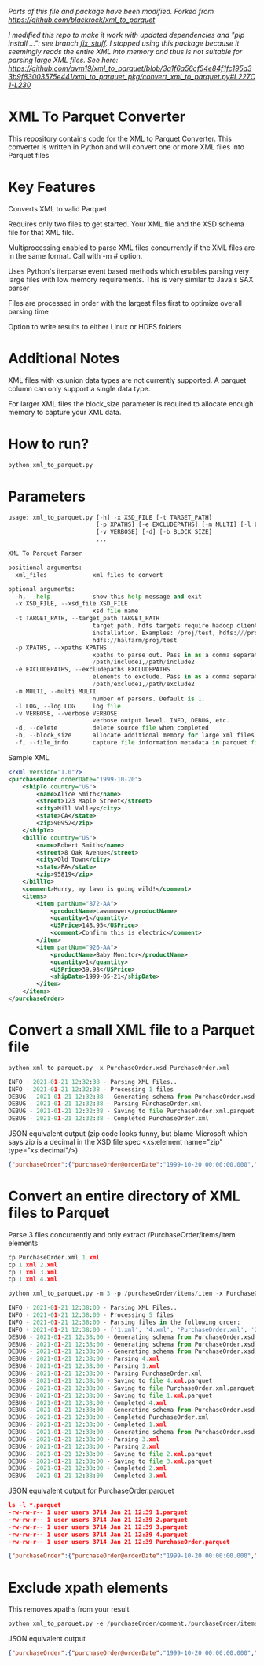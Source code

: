 _Parts of this file and package have been modified. 
Forked from https://github.com/blackrock/xml_to_parquet_ 

_I modified this repo to make it work with updated dependencies and "pip install ...": see branch [fix_stuff](https://github.com/avm19/xml_to_parquet/tree/fix_stuff). I stopped using this package because it seemingly reads the entire XML into memory and thus is not suitable for parsing large XML files. See here: https://github.com/avm19/xml_to_parquet/blob/3a1f6a56cf54e84f1fc195d33b9f83003575e441/xml_to_parquet_pkg/convert_xml_to_parquet.py#L227C1-L230_


# **XML To Parquet Converter**

This repository contains code for the XML to Parquet Converter.
This converter is written in Python and will convert one or more XML files into Parquet files

# Key Features

Converts XML to valid Parquet 

Requires only two files to get started. Your XML file and the XSD schema file for that XML file.

Multiprocessing enabled to parse XML files concurrently if the XML files are in the same format. Call with -m # option.

Uses Python's iterparse event based methods which enables parsing very large files with low memory requirements. This is very similar to Java's SAX parser

Files are processed in order with the largest files first to optimize overall parsing time

Option to write results to either Linux or HDFS folders

# Additional Notes

XML files with xs:union data types are not currently supported. A parquet column can only support a single data type.

For larger XML files the block_size parameter is required to allocate enough memory to capture your XML data.

# How to run?
```python
python xml_to_parquet.py
```

# Parameters
```python
usage: xml_to_parquet.py [-h] -x XSD_FILE [-t TARGET_PATH]
                         [-p XPATHS] [-e EXCLUDEPATHS] [-m MULTI] [-l LOG]
                         [-v VERBOSE] [-d] [-b BLOCK_SIZE]
                         ...

XML To Parquet Parser

positional arguments:
  xml_files             xml files to convert

optional arguments:
  -h, --help            show this help message and exit
  -x XSD_FILE, --xsd_file XSD_FILE
                        xsd file name
  -t TARGET_PATH, --target_path TARGET_PATH
                        target path. hdfs targets require hadoop client
                        installation. Examples: /proj/test, hdfs:///proj/test,
                        hdfs://halfarm/proj/test
  -p XPATHS, --xpaths XPATHS
                        xpaths to parse out. Pass in as a comma separated string.
                        /path/include1,/path/include2
  -e EXCLUDEPATHS, --excludepaths EXCLUDEPATHS
                        elements to exclude. Pass in as a comma separated string.
                        /path/exclude1,/path/exclude2
  -m MULTI, --multi MULTI
                        number of parsers. Default is 1.
  -l LOG, --log LOG     log file
  -v VERBOSE, --verbose VERBOSE
                        verbose output level. INFO, DEBUG, etc.
  -d, --delete          delete source file when completed
  -b, --block_size      allocate additional memory for large xml files in bytes
  -f, --file_info       capture file information metadata in parquet file


```

Sample XML
```xml
<?xml version="1.0"?>
<purchaseOrder orderDate="1999-10-20">
    <shipTo country="US">
        <name>Alice Smith</name>
        <street>123 Maple Street</street>
        <city>Mill Valley</city>
        <state>CA</state>
        <zip>90952</zip>
    </shipTo>
    <billTo country="US">
        <name>Robert Smith</name>
        <street>8 Oak Avenue</street>
        <city>Old Town</city>
        <state>PA</state>
        <zip>95819</zip>
    </billTo>
    <comment>Hurry, my lawn is going wild!</comment>
    <items>
        <item partNum="872-AA">
            <productName>Lawnmower</productName>
            <quantity>1</quantity>
            <USPrice>148.95</USPrice>
            <comment>Confirm this is electric</comment>
        </item>
        <item partNum="926-AA">
            <productName>Baby Monitor</productName>
            <quantity>1</quantity>
            <USPrice>39.98</USPrice>
            <shipDate>1999-05-21</shipDate>
        </item>
    </items>
</purchaseOrder>
```

# Convert a small XML file to a Parquet file
```python
python xml_to_parquet.py -x PurchaseOrder.xsd PurchaseOrder.xml

INFO - 2021-01-21 12:32:38 - Parsing XML Files..
INFO - 2021-01-21 12:32:38 - Processing 1 files
DEBUG - 2021-01-21 12:32:38 - Generating schema from PurchaseOrder.xsd
DEBUG - 2021-01-21 12:32:38 - Parsing PurchaseOrder.xml
DEBUG - 2021-01-21 12:32:38 - Saving to file PurchaseOrder.xml.parquet
DEBUG - 2021-01-21 12:32:38 - Completed PurchaseOrder.xml
```

JSON equivalent output
(zip code looks funny, but blame Microsoft which says zip is a decimal in the XSD file spec <xs:element name="zip" type="xs:decimal"/>)
```json
{"purchaseOrder":{"purchaseOrder@orderDate":"1999-10-20 00:00:00.000","shipTo":{"shipTo@country":"US","name":"Alice Smith","street":"123 Maple Street","city":"Mill Valley","state":"CA","zip":90952.0},"billTo":{"billTo@country":"US","name":"Robert Smith","street":"8 Oak Avenue","city":"Old Town","state":"PA","zip":95819.0},"comment":"Hurry, my lawn is going wild!","items":{"item":[{"item@partNum":"872-AA","productName":"Lawnmower","quantity":1,"USPrice":148.95,"comment":"Confirm this is electric","shipDate":null},{"item@partNum":"926-AA","productName":"Baby Monitor","quantity":1,"USPrice":39.98,"comment":null,"shipDate":"1999-05-21 00:00:00.000"}]}}}
```

# Convert an entire directory of XML files to Parquet
Parse 3 files concurrently and only extract /PurchaseOrder/items/item elements
```python
cp PurchaseOrder.xml 1.xml
cp 1.xml 2.xml
cp 1.xml 3.xml
cp 1.xml 4.xml

python xml_to_parquet.py -m 3 -p /purchaseOrder/items/item -x PurchaseOrder.xsd *.xml

INFO - 2021-01-21 12:38:00 - Parsing XML Files..
INFO - 2021-01-21 12:38:00 - Processing 5 files
INFO - 2021-01-21 12:38:00 - Parsing files in the following order:
INFO - 2021-01-21 12:38:00 - ['1.xml', '4.xml', 'PurchaseOrder.xml', '2.xml', '3.xml']
DEBUG - 2021-01-21 12:38:00 - Generating schema from PurchaseOrder.xsd
DEBUG - 2021-01-21 12:38:00 - Generating schema from PurchaseOrder.xsd
DEBUG - 2021-01-21 12:38:00 - Generating schema from PurchaseOrder.xsd
DEBUG - 2021-01-21 12:38:00 - Parsing 4.xml
DEBUG - 2021-01-21 12:38:00 - Parsing 1.xml
DEBUG - 2021-01-21 12:38:00 - Parsing PurchaseOrder.xml
DEBUG - 2021-01-21 12:38:00 - Saving to file 4.xml.parquet
DEBUG - 2021-01-21 12:38:00 - Saving to file PurchaseOrder.xml.parquet
DEBUG - 2021-01-21 12:38:00 - Saving to file 1.xml.parquet
DEBUG - 2021-01-21 12:38:00 - Completed 4.xml
DEBUG - 2021-01-21 12:38:00 - Generating schema from PurchaseOrder.xsd
DEBUG - 2021-01-21 12:38:00 - Completed PurchaseOrder.xml
DEBUG - 2021-01-21 12:38:00 - Completed 1.xml
DEBUG - 2021-01-21 12:38:00 - Generating schema from PurchaseOrder.xsd
DEBUG - 2021-01-21 12:38:00 - Parsing 3.xml
DEBUG - 2021-01-21 12:38:00 - Parsing 2.xml
DEBUG - 2021-01-21 12:38:00 - Saving to file 2.xml.parquet
DEBUG - 2021-01-21 12:38:00 - Saving to file 3.xml.parquet
DEBUG - 2021-01-21 12:38:00 - Completed 2.xml
DEBUG - 2021-01-21 12:38:00 - Completed 3.xml

```
JSON equivalent output for PurchaseOrder.parquet
```json
ls -l *.parquet
-rw-rw-r-- 1 user users 3714 Jan 21 12:39 1.parquet
-rw-rw-r-- 1 user users 3714 Jan 21 12:39 2.parquet
-rw-rw-r-- 1 user users 3714 Jan 21 12:39 3.parquet
-rw-rw-r-- 1 user users 3714 Jan 21 12:39 4.parquet
-rw-rw-r-- 1 user users 3714 Jan 21 12:39 PurchaseOrder.parquet

{"purchaseOrder":{"purchaseOrder@orderDate":"1999-10-20 00:00:00.000","items":{"item":[{"item@partNum":"872-AA","productName":"Lawnmower","quantity":1,"USPrice":148.95,"comment":"Confirm this is electric","shipDate":null},{"item@partNum":"926-AA","productName":"Baby Monitor","quantity":1,"USPrice":39.98,"comment":null,"shipDate":"1999-05-21 00:00:00.000"}]}}}
```

# Exclude xpath elements
This removes xpaths from your result
```python
python xml_to_parquet.py -e /purchaseOrder/comment,/purchaseOrder/items -x PurchaseOrder.xsd PurchaseOrder.xml
```
JSON equivalent output
```json
{"purchaseOrder":{"purchaseOrder@orderDate":"1999-10-20 00:00:00.000","shipTo":{"shipTo@country":"US","name":"Alice Smith","street":"123 Maple Street","city":"Mill Valley","state":"CA","zip":90952.0},"billTo":{"billTo@country":"US","name":"Robert Smith","street":"8 Oak Avenue","city":"Old Town","state":"PA","zip":95819.0}}}
```
